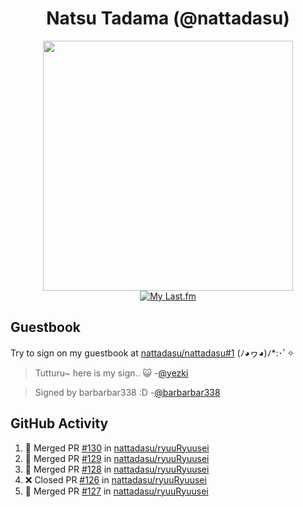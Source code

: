 <div align="center">

# Natsu Tadama (@nattadasu)

[<img width="400" src="https://spotify.nattadeploy.my.id/api?theme=dark&scan=true">](https://open.spotify.com/user/nattadasu)<br>
[![My Last.fm](https://lastfm.nattadeploy.my.id/api?user=nattadasu&loved=true)](https://www.last.fm/user/nattadasu)
</div>

## Guestbook

Try to sign on my guestbook at [nattadasu/nattadasu#1](https://github.com/nattadasu/nattadasu/issues/1) (ﾉ◕ヮ◕)ﾉ\*:･ﾟ✧

<!--START:guestbook-->
> Tutturu~  here is my sign.. :smiley_cat: 
> -[@yezki](https://github.com/yezki)

> Signed by barbarbar338 :D
> -[@barbarbar338](https://github.com/barbarbar338)
<!--END:guestbook-->

## GitHub Activity
<!--START_SECTION:activity-->
1. 🎉 Merged PR [#130](https://github.com/nattadasu/ryuuRyuusei/pull/130) in [nattadasu/ryuuRyuusei](https://github.com/nattadasu/ryuuRyuusei)
2. 🎉 Merged PR [#129](https://github.com/nattadasu/ryuuRyuusei/pull/129) in [nattadasu/ryuuRyuusei](https://github.com/nattadasu/ryuuRyuusei)
3. 🎉 Merged PR [#128](https://github.com/nattadasu/ryuuRyuusei/pull/128) in [nattadasu/ryuuRyuusei](https://github.com/nattadasu/ryuuRyuusei)
4. ❌ Closed PR [#126](https://github.com/nattadasu/ryuuRyuusei/pull/126) in [nattadasu/ryuuRyuusei](https://github.com/nattadasu/ryuuRyuusei)
5. 🎉 Merged PR [#127](https://github.com/nattadasu/ryuuRyuusei/pull/127) in [nattadasu/ryuuRyuusei](https://github.com/nattadasu/ryuuRyuusei)
<!--END_SECTION:activity-->
